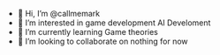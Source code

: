 - 👋 Hi, I’m @callmemark
- 👀 I’m interested in game development AI Develoment
- 🌱 I’m currently learning Game theories
- 💞️ I’m looking to collaborate on nothing for now

<!---
callmemark/callmemark is a ✨ special ✨ repository because its `README.md` (this file) appears on your GitHub profile.
You can click the Preview link to take a look at your changes.
--->
